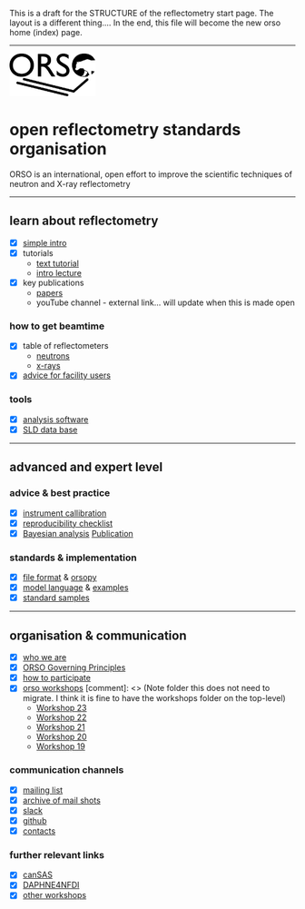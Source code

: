 This is a draft for the STRUCTURE of the reflectometry start page. The layout is a different thing.... In the end, this file will become the new orso home (index) page.

---

<img src="https://github.com/reflectivity/logo/raw/master/aglavic/ORSO_Logo_clean.png" width="30%">

# open reflectometry standards organisation

ORSO is an international, open effort to improve the scientific techniques 
of neutron and X-ray reflectometry 

---

## learn about reflectometry

- [X] [simple intro](https://www.reflectometry.org/learn_about_reflectometry/simple_intro)
- [X] tutorials
  - [text tutorial](https://www.reflectometry.org/learn/intro.html)
  - [intro lecture](https://www.youtube.com/watch?v=PHBLK_3sfi8)
- [X] key publications
  - [papers](https://www.reflectometry.org/learn_about_reflectometry/orso_papers)
  - youTube channel - external link... will update when this is made open

### how to get beamtime

- [X] table of reflectometers
  - [neutrons](https://www.reflectometry.org/learn_about_reflectoemtry/list_of_neutron_reflectometers)
  - [x-rays](https://www.reflectometry.org/learn_about_reflectoemtry/list_of_x-ray_reflectometers)
- [X] [advice for facility users](https://www.reflectometry.org/learn_about_reflectoemtry/advice_for_facility_users/)

### tools

- [X] [analysis software](https://www.reflectometry.org/learn_about_reflectometry/analysis_software)
- [X] [SLD data base](https://slddb.esss.dk/slddb/)

---

## advanced and expert level

### advice & best practice

- [X] [instrument callibration](https://www.reflectometry.org/learn_about_reflectometry/calibrations)
- [X] [reproducibility checklist](https://www.reflectometry.org/learn_about_reflectometry/reproducibility_checklist)
- [X] [Bayesian analysis](https://arxiv.org/abs/2207.10406) [Publication](https://journals.iucr.org/j/issues/2023/01/00/yr5098/index.html)

### standards & implementation

- [X] [file format](https://www.reflectometry.org/advanced_and_expert_level/file_format)
  \& [orsopy](https://orsopy.readthedocs.io/en/latest)
- [X] [model language](https://www.reflectometry.org/advanced_and_expert_level/file_format/simple_model) & [examples](https://slddb.esss.dk/slddb/sample)
- [X] [standard samples](https://www.reflectometry.org/advanced_and_expert_level/standard_samples)

---

## organisation & communication

- [X] [who we are](https://www.reflectometry.org/organisation_and_communication/who_we_are)
- [X] [ORSO Governing Principles](https://www.reflectometry.org/organisation_and_communication/orso_governing_principles)
- [X] [how to participate](https://www.reflectometry.org/organisation_and_communication/how_to_participate)
- [X] [orso workshops](https://www.reflectometry.org/workshops)
[comment]: <> (Note folder this does not need to migrate. I think it is fine to have the workshops folder on the top-level)
  - [Workshop 23](https://www.reflectometry.org/workshops/workshop_2023)
  - [Workshop 22](https://www.reflectometry.org/workshops/workshop_2022)
  - [Workshop 21](https://www.reflectometry.org/workshops/workshop_2021)
  - [Workshop 20](https://www.reflectometry.org/workshops/workshop_2020)
  - [Workshop 19](https://www.reflectometry.org/workshops/workshop_2019)


### communication channels

- [X] [mailing list](https://reflectometry.us10.list-manage.com/subscribe/post?u=e7e953117fa45f665f9030aaa&id=fa298202d4)
- [X] [archive of mail shots](https://us10.campaign-archive.com/home/?u=e7e953117fa45f665f9030aaa&id=fa298202d4)
- [X] [slack](https://orso-co.slack.com)
- [X] [github](https://github.com/reflectivity)
- [X] [contacts](https://www.reflectometry.org/organisation_and_communication/contacts)
  
### further relevant links

- [X] [canSAS](https://www.cansas.org)
- [X] [DAPHNE4NFDI](https://www.daphne4nfdi.de/english/index.php)
- [X] [other workshops](https://www.reflectometry.org/organisation_and_communication/other_links)
